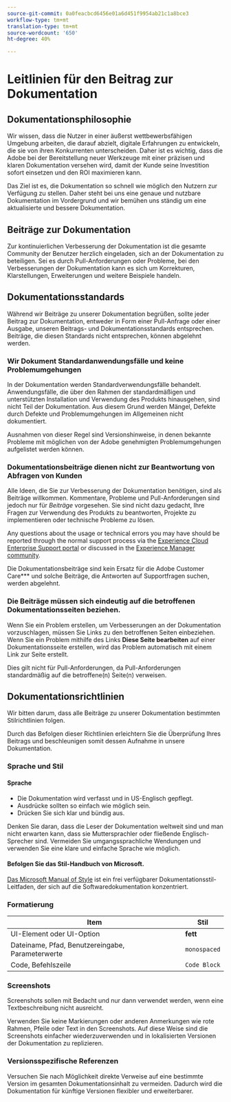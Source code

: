 ```yaml
---
source-git-commit: 0a0feacbcd6456e01a6d451f9954ab21c1a8bce3
workflow-type: tm+mt
translation-type: tm+mt
source-wordcount: '650'
ht-degree: 40%

---
```

# Leitlinien für den Beitrag zur Dokumentation

## Dokumentationsphilosophie

Wir wissen, dass die Nutzer in einer äußerst wettbewerbsfähigen Umgebung arbeiten, die darauf abzielt, digitale Erfahrungen zu entwickeln, die sie von ihren Konkurrenten unterscheiden. Daher ist es wichtig, dass die Adobe bei der Bereitstellung neuer Werkzeuge mit einer präzisen und klaren Dokumentation versehen wird, damit der Kunde seine Investition sofort einsetzen und den ROI maximieren kann.

Das Ziel ist es, die Dokumentation so schnell wie möglich den Nutzern zur Verfügung zu stellen. Daher steht bei uns eine genaue und nutzbare Dokumentation im Vordergrund und wir bemühen uns ständig um eine aktualisierte und bessere Dokumentation.

## Beiträge zur Dokumentation

Zur kontinuierlichen Verbesserung der Dokumentation ist die gesamte Community der Benutzer herzlich eingeladen, sich an der Dokumentation zu beteiligen. Sei es durch Pull-Anforderungen oder Probleme, bei den Verbesserungen der Dokumentation kann es sich um Korrekturen, Klarstellungen, Erweiterungen und weitere Beispiele handeln.

## Dokumentationsstandards

Während wir Beiträge zu unserer Dokumentation begrüßen, sollte jeder Beitrag zur Dokumentation, entweder in Form einer Pull-Anfrage oder einer Ausgabe, unseren Beitrags- und Dokumentationsstandards entsprechen. Beiträge, die diesen Standards nicht entsprechen, können abgelehnt werden.

### Wir Dokument Standardanwendungsfälle und keine Problemumgehungen

In der Dokumentation werden Standardverwendungsfälle behandelt. Anwendungsfälle, die über den Rahmen der standardmäßigen und unterstützten Installation und Verwendung des Produkts hinausgehen, sind nicht Teil der Dokumentation. Aus diesem Grund werden Mängel, Defekte durch Defekte und Problemumgehungen im Allgemeinen nicht dokumentiert.

Ausnahmen von dieser Regel sind Versionshinweise, in denen bekannte Probleme mit möglichen von der Adobe genehmigten Problemumgehungen aufgelistet werden können.

### Dokumentationsbeiträge dienen nicht zur Beantwortung von Abfragen von Kunden

Alle Ideen, die Sie zur Verbesserung der Dokumentation benötigen, sind als Beiträge willkommen. Kommentare, Probleme und Pull-Anforderungen sind jedoch nur für *Beiträge* vorgesehen. Sie sind nicht dazu gedacht, Ihre Fragen zur Verwendung des Produkts zu beantworten, Projekte zu implementieren oder technische Probleme zu lösen.

Any questions about the usage or technical errors you may have should be reported through the normal support process via the [Experience Cloud Enterprise Support portal](https://helpx.adobe.com/de/contact/enterprise-support.ec.html) or discussed in the [Experience Manager community](https://experienceleaguecommunities.adobe.com/t5/adobe-experience-manager/ct-p/adobe-experience-manager-community).

Die Dokumentationsbeiträge sind kein Ersatz für die Adobe Customer Care*** und solche Beiträge, die Antworten auf Supportfragen suchen, werden abgelehnt.

### Die Beiträge müssen sich eindeutig auf die betroffenen Dokumentationsseiten beziehen.

Wenn Sie ein Problem erstellen, um Verbesserungen an der Dokumentation vorzuschlagen, müssen Sie Links zu den betroffenen Seiten einbeziehen. Wenn Sie ein Problem mithilfe des Links **Diese Seite bearbeiten** auf einer Dokumentationsseite erstellen, wird das Problem automatisch mit einem Link zur Seite erstellt.

Dies gilt nicht für Pull-Anforderungen, da Pull-Anforderungen standardmäßig auf die betroffene(n) Seite(n) verweisen.

## Dokumentationsrichtlinien

Wir bitten darum, dass alle Beiträge zu unserer Dokumentation bestimmten Stilrichtlinien folgen.

Durch das Befolgen dieser Richtlinien erleichtern Sie die Überprüfung Ihres Beitrags und beschleunigen somit dessen Aufnahme in unsere Dokumentation.

### Sprache und Stil

#### Sprache

* Die Dokumentation wird verfasst und in US-Englisch gepflegt.
* Ausdrücke sollten so einfach wie möglich sein.
* Drücken Sie sich klar und bündig aus.

Denken Sie daran, dass die Leser der Dokumentation weltweit sind und man nicht erwarten kann, dass sie Muttersprachler oder fließende Englisch-Sprecher sind. Vermeiden Sie umgangssprachliche Wendungen und verwenden Sie eine klare und einfache Sprache wie möglich.

#### Befolgen Sie das Stil-Handbuch von Microsoft.

[Das Microsoft Manual of Style](https://docs.microsoft.com/de-de/style-guide/welcome/) ist ein frei verfügbarer Dokumentationsstil-Leitfaden, der sich auf die Softwaredokumentation konzentriert.

### Formatierung

| Item | Stil |
| -------------------------------------------- | ---------------- |
| UI-Element oder UI-Option | **fett** |
| Dateiname, Pfad, Benutzereingabe, Parameterwerte | `monospaced` |
| Code, Befehlszeile | ```Code Block``` |

### Screenshots

Screenshots sollen mit Bedacht und nur dann verwendet werden, wenn eine Textbeschreibung nicht ausreicht.

Verwenden Sie keine Markierungen oder anderen Anmerkungen wie rote Rahmen, Pfeile oder Text in den Screenshots. Auf diese Weise sind die Screenshots einfacher wiederzuverwenden und in lokalisierten Versionen der Dokumentation zu replizieren.

### Versionsspezifische Referenzen

Versuchen Sie nach Möglichkeit direkte Verweise auf eine bestimmte Version im gesamten Dokumentationsinhalt zu vermeiden. Dadurch wird die Dokumentation für künftige Versionen flexibler und erweiterbarer.
